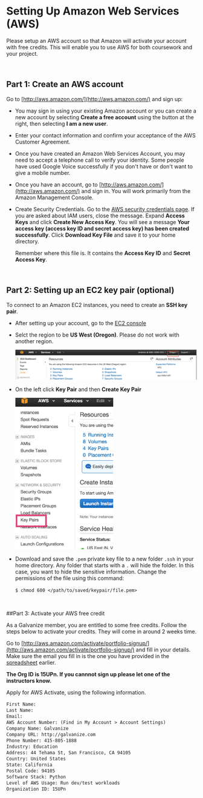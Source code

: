 # Setting Up Amazon Web Services (AWS)

Please setup an AWS account so that Amazon will activate your account with free credits.  This will enable you
to use AWS for both coursework and your project.

<br>

##  Part 1: Create an AWS account

Go to [http://aws.amazon.com/](http://aws.amazon.com/) and sign up: 

- You may sign in using your existing Amazon account or you can create a new account by selecting
  **Create a free account** using the button at the right, then selecting **I am a new user**.
  
- Enter your contact information and confirm your acceptance of the AWS Customer Agreement.

- Once you have created an Amazon Web Services Account, you may need to accept a telephone call to
  verify your identity. Some people have used Google Voice successfully if you don't have or don't
  want to give a mobile number.
  
- Once you have an account, go to [http://aws.amazon.com/](http://aws.amazon.com/) and sign in. You
  will work primarily from the Amazon Management Console.

- Create Security Credentials.  Go to the 
  [AWS security credentials page](https://console.aws.amazon.com/iam/home?#security_credential).
  If you are asked about IAM users, close the message.  Expand **Access Keys** and click **Create New
  Access Key**.  You will see a message **Your access key (access key ID and secret access key) has been
  created successfully**. Click **Download Key File** and save it to your home directory. 
  
  Remember where this file is. It contains the **Access Key ID** and **Secret Access Key**. 
  
<br>

##  Part 2: Setting up an EC2 key pair  (optional)

To connect to an Amazon EC2 instances, you need to create an **SSH key pair**. 

- After setting up your account, go to the [EC2 console](https://console.aws.amazon.com/ec2)

- Selct the region to be **US West (Oregon)**. Please do not work with another region.

  ![image](img/region.png)

- On the left click **Key Pair** and then **Create Key Pair**
  
  <img height="400px" src="img/keypair.png">
    
- Download and save the `.pem` private key file to a new folder `.ssh` in your home directory. Any folder
  that starts with a `.` will hide the folder. In this case, you want to hide the sensitive information.
  Change the permissions of the file using this command:

  ```$ chmod 600 </path/to/saved/keypair/file.pem>```

<br>

##Part 3: Activate your AWS free credit

As a Galvanize member, you are entitled to some free credits. Follow the steps below to activate your credits.
They will come in around 2 weeks time.

Go to [http://aws.amazon.com/activate/portfolio-signup/](http://aws.amazon.com/activate/portfolio-signup/)
and fill in your details. Make sure the email you fill in is the one you have provided in the 
[spreadsheet](https://docs.google.com/spreadsheets/d/1NL-TZNnKoetI_ute_4lipfv_hldJAvOaIw7VUO5dzgw/edit#gid=0)
earlier. 

**The Org ID is 15UPn. If you cannnot sign up please let one of the instructors know.**

Apply for AWS Activate, using the following information.

    First Name:
    Last Name:
    Email:
    AWS Account Number: (Find in My Account > Account Settings)
    Company Name: Galvanize
    Company URL: http://galvanize.com
    Phone Number: 415-805-1888 
    Industry: Education
    Address: 44 Tehama St, San Francisco, CA 94105
    Country: United States
    State: California
    Postal Code: 94105
    Software Stack: Python
    Level of AWS Usage: Run dev/test workloads
    Organization ID: 15UPn

